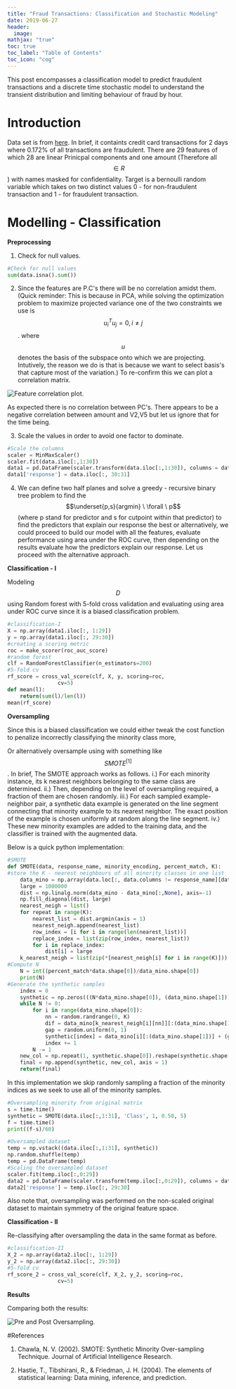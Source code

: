```yaml
---
title: "Fraud Transactions: Classification and Stochastic Modeling"
date: 2019-06-27
header:
  image:
mathjax: "true"
toc: true
toc_label: "Table of Contents"
toc_icon: "cog"
---
```


This post encompasses a classification model to predict fraudulent transactions and a discrete time stochastic model to understand the transient distribution and limiting behaviour of fraud by hour.

# Introduction

Data set is from [here](https://www.kaggle.com/mlg-ulb/creditcardfraud/). In brief, it containts credit card transactions for 2 days where 0.172% of all transactions are fraudulent. There are 29 features of which 28 are linear Prinicpal components and one amount (Therefore all $$\in R$$ ) with names masked for confidentiality. Target is a bernoulli random variable which takes on two distinct values 0 - for non-fraudulent transaction and 1 - for fraudulent transaction.

# Modelling - Classification

**Preprocessing**

1. Check for null values.

```python
#Check for null values
sum(data.isna().sum())
```

2. Since the features are P.C's there will be no correlation amidst them. (Quick reminder: This is because in PCA, while solving the optimization problem to maximize projected variance one of the two constraints we use is $$u_i^Tu_j = 0, i \neq j$$. where $$u$$ denotes the basis of the subspace onto which we are projecting. Intutively, the reason we do is that is because we want to select basis's that capture most of the variation.)
To re-confirm this we can plot a correlation matrix.

<img src="{{ site.url }}{{ site.baseurl }}//images/fruaddetection/cor_plot.jpg" alt="Feature correlation plot.">

As expected there is no correlation between PC's. There appears to be a negative correlation between amount and V2,V5 but let us ignore that for the time being.

3. Scale the values in order to avoid one factor to dominate.

```python
#Scale the columns
scaler = MinMaxScaler()
scaler.fit(data.iloc[:,1:30])
data1 = pd.DataFrame(scaler.transform(data.iloc[:,1:30]), columns = data.columns[1:30])
data1['response'] = data.iloc[:, 30:31]
```

4. We can define two half planes and solve a greedy - recursive binary tree problem to find the $$\underset{p,s}{argmin} \ \forall \ p$$ (where p stand for predictor and s for cutpoint within that predictor) to find the predictors that explain our response the best or alternatively, we could proceed to build our model with all the features, evaluate performance using area under the ROC curve, then depending on the results evaluate how the predictors explain our response. Let us proceed with the alternative approach.


**Classification - I**

Modeling $$D$$ using Random forest with 5-fold cross validation and evaluating using area under ROC curve since it is a biased classification problem.

```python
#classification-I
X = np.array(data1.iloc[:, 1:29])
y = np.array(data1.iloc[:, 29:30])
#creating a scoring metric
roc = make_scorer(roc_auc_score)
#random forest
clf = RandomForestClassifier(n_estimators=200)
#5-fold cv
rf_score = cross_val_score(clf, X, y, scoring=roc,
                cv=5)
def mean(l):
    return(sum(l)/len(l))
mean(rf_score)
```

**Oversampling**

Since this is a biased classification we could either tweak the cost function to penalize incorrectly classifying the minority class more,


Or alternatively oversample using with something like $$SMOTE^{[1]}$$. In brief, The SMOTE approach works as follows. i.) For each minority instance, its k nearest neighbors belonging to the same class are determined. ii.) Then, depending on the level of oversampling required, a fraction of them are chosen randomly. iii.) For each sampled example-neighbor pair, a synthetic data example is generated on the line segment connecting that minority example to its nearest neighbor. The exact position of the example is chosen uniformly at random along the line segment. iv.) These new minority examples are added to the training data, and the classifier is trained with the augmented data.

Below is a quick python implementation:

```python
#SMOTE
def SMOTE(data, response_name, minority_encoding, percent_match, K):
#store the K - nearest neighbours of all minority classes in one list
    data_mino = np.array(data.loc[:, data.columns != response_name][data[response_name] == minority_encoding])
    large = 1000000
    dist = np.linalg.norm(data_mino - data_mino[:,None], axis=-1)
    np.fill_diagonal(dist, large)
    nearest_neigh = list()
    for repeat in range(K):
        nearest_list = dist.argmin(axis = 1)
        nearest_neigh.append(nearest_list)
        row_index = [i for i in range(len(nearest_list))]
        replace_index = list(zip(row_index, nearest_list))
        for i in replace_index:
            dist[i] = large
    k_nearest_neigh = list(zip(*[nearest_neigh[i] for i in range(K)]))
#Compute N
    N = int((percent_match*data.shape[0])/data_mino.shape[0])
    print(N)
#Generate the synthetic samples
    index = 0
    synthetic = np.zeros(((N*data_mino.shape[0]), (data_mino.shape[1])))
    while N != 0:
        for i in range(data_mino.shape[0]):
            nn = random.randrange(0, K)
            dif = data_mino[k_nearest_neigh[i][nn]][:(data_mino.shape[1])] - data_mino[i][:(data_mino.shape[1])] #DIF
            gap = random.uniform(0, 1)
            synthetic[index] = data_mino[i][:(data_mino.shape[1])] + (gap * dif)
            index += 1
        N -= 1
    new_col = np.repeat(1, synthetic.shape[0]).reshape(synthetic.shape[0], 1)
    final = np.append(synthetic, new_col, axis = 1)
    return(final)
```

In this implementation we skip randomly sampling a fraction of the minority indices as we seek to use all of the minority samples.

```python
#Oversampling minority from original matrix
s = time.time()
synthetic = SMOTE(data.iloc[:,1:31], 'Class', 1, 0.50, 5)
f = time.time()
print((f-s)/60)

#Oversampled dataset
temp = np.vstack((data.iloc[:,1:31], synthetic))
np.random.shuffle(temp)
temp = pd.DataFrame(temp)
#Scaling the oversampled dataset
scaler.fit(temp.iloc[:,0:29])
data2 = pd.DataFrame(scaler.transform(temp.iloc[:,0:29]), columns = data.columns[1:30])
data2['response'] = temp.iloc[:, 29:30]
```

Also note that, oversampling was performed on the non-scaled original dataset to maintain symmetry of the original feature space.

**Classification - II**

Re-classifying after oversampling the data in the same format as before.

```python
#classification-II
X_2 = np.array(data2.iloc[:, 1:29])
y_2 = np.array(data2.iloc[:, 29:30])
#5-fold cv
rf_score_2 = cross_val_score(clf, X_2, y_2, scoring=roc,
                cv=5)
```
**Results**

Comparing both the results:

<img src="{{ site.url }}{{ site.baseurl }}//images/fruaddetection/result_comp.jpg" alt="Pre and Post Oversampling.">

#References

1.  Chawla, N. V. (2002). SMOTE: Synthetic Minority Over-sampling Technique. Journal of Artificial Intelligence Research.

2. Hastie, T., Tibshirani, R., & Friedman, J. H. (2004). The elements of statistical learning: Data mining, inference, and prediction.
